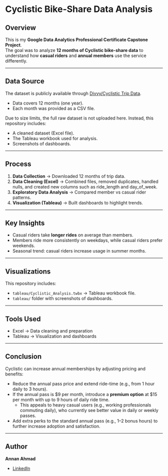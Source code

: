 # Cyclistic Bike-Share Data Analysis

## Overview  
This is my **Google Data Analytics Professional Certificate Capstone Project**.  
The goal was to analyze **12 months of Cyclistic bike-share data** to understand how **casual riders** and **annual members** use the service differently.  

---

## Data Source  
The dataset is publicly available through [Divvy/Cyclistic Trip Data](https://divvy-tripdata.s3.amazonaws.com/index.html).  
- Data covers 12 months (one year).  
- Each month was provided as a CSV file.  

Due to size limits, the full raw dataset is not uploaded here. Instead, this repository includes:  
- A cleaned dataset (Excel file).  
- The Tableau workbook used for analysis.  
- Screenshots of dashboards.  

---

## Process  
1. **Data Collection** → Downloaded 12 months of trip data.  
2. **Data Cleaning (Excel)** → Combined files, removed duplicates, handled nulls, and created new columns such as ride_length and day_of_week.  
3. **Exploratory Data Analysis** → Compared member vs casual rider patterns.  
4. **Visualization (Tableau)** → Built dashboards to highlight trends.  

---

## Key Insights  
- Casual riders take **longer rides** on average than members.  
- Members ride more consistently on weekdays, while casual riders prefer weekends.  
- Seasonal trend: casual riders increase usage in summer months.  

---

## Visualizations  
This repository includes:  
- `tableau/Cyclistic_Analysis.twbx` → Tableau workbook file.  
- `tableau/` folder with screenshots of dashboards.  

---

## Tools Used  
- Excel → Data cleaning and preparation  
- Tableau → Visualization and dashboards  

---

## Conclusion  
Cyclistic can increase annual memberships by adjusting pricing and benefits:  

- Reduce the annual pass price and extend ride-time (e.g., from 1 hour daily to 3 hours).  
- If the annual pass is $9 per month, introduce a **premium option** at $15 per month with up to 9 hours of daily ride time.  
  - This appeals to heavy casual users (e.g., working professionals commuting daily), who currently see better value in daily or weekly passes.  
- Add extra perks to the standard annual pass (e.g., 1–2 bonus hours) to further increase adoption and satisfaction.  

---

## Author  
**Annan Ahmad**  
- [LinkedIn](https://www.linkedin.com/in/annan-ahmad)  


